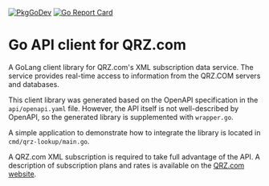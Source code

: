[![PkgGoDev](https://pkg.go.dev/badge/github.com/k0swe/qrz-api)](https://pkg.go.dev/github.com/k0swe/qrz-api)
[![Go Report Card](https://goreportcard.com/badge/github.com/k0swe/qrz-api)](https://goreportcard.com/report/github.com/k0swe/qrz-api)

# Go API client for QRZ.com

A GoLang client library for QRZ.com's XML subscription data service. The service 
provides real-time access to information from the QRZ.COM servers and databases.

This client library was generated based on the OpenAPI specification in
the `api/openapi.yaml` file. However, the API itself is not well-described by
OpenAPI, so the generated library is supplemented with `wrapper.go`.

A simple application to demonstrate how to integrate the library is located in
`cmd/qrz-lookup/main.go`.
 
A QRZ.com XML subscription is required to take full advantage of the API. A
description of subscription plans and rates is available on the 
[QRZ.com website](http://www.qrz.com/i/subscriptions.html).
